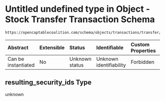 # Untitled undefined type in Object - Stock Transfer Transaction Schema

```txt
https://opencaptablecoalition.com/schema/objects/transactions/transfer/stock_transfer#/properties/resulting_security_ids
```



| Abstract            | Extensible | Status         | Identifiable            | Custom Properties | Additional Properties | Access Restrictions | Defined In                                                                                                                |
| :------------------ | :--------- | :------------- | :---------------------- | :---------------- | :-------------------- | :------------------ | :------------------------------------------------------------------------------------------------------------------------ |
| Can be instantiated | No         | Unknown status | Unknown identifiability | Forbidden         | Allowed               | none                | [StockTransfer.schema.json*](../../schema/objects/transactions/transfer/StockTransfer.schema.json "open original schema") |

## resulting_security_ids Type

unknown
